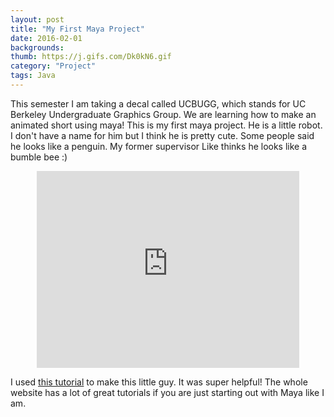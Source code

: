 ```yaml
---
layout: post
title: "My First Maya Project"
date: 2016-02-01
backgrounds:
thumb: https://j.gifs.com/Dk0kN6.gif
category: "Project"
tags: Java 
---
```


This semester I am taking a decal called UCBUGG, which stands for UC Berkeley Undergraduate Graphics Group. We are learning how to make an animated short using maya! This is my first maya project. He is a little robot. I don't have a name for him but I think he is pretty cute. Some people said he looks like a penguin. My former supervisor Like thinks he looks like a bumble bee :) 

<center><iframe width="420" height="315" src="https://www.youtube.com/embed/plv-S4iDUYM" frameborder="0" allowfullscreen></iframe></center> 

I used [this tutorial](http://ucbugg-labs.wikispaces.com/Introduction+to+Maya) to make this little guy. It was super helpful! The whole website has a lot of great tutorials if you are just starting out with Maya like I am.


